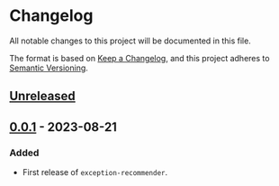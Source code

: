 # Changelog

All notable changes to this project will be documented in this file.

The format is based on [Keep a Changelog](https://keepachangelog.com/en/1.0.0/),
and this project adheres to [Semantic Versioning](https://semver.org/spec/v2.0.0.html).

## [Unreleased]

## [0.0.1] - 2023-08-21

### Added

- First release of `exception-recommender`.

[Unreleased]: https://github.com/giantswarm/exception-recommender/compare/v0.0.1...HEAD
[0.0.1]: https://github.com/giantswarm/exception-recommender/releases/tag/v0.0.1
